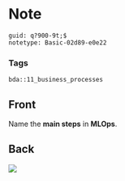 # Note
```
guid: q?900-9t;$
notetype: Basic-02d89-e0e22
```

### Tags
```
bda::11_business_processes
```

## Front
Name the <b>main steps</b> in <b>MLOps</b>.

## Back
<img src="paste-49d3db71ef2b2044b822af8436d8e5e94fc73914.jpg">

